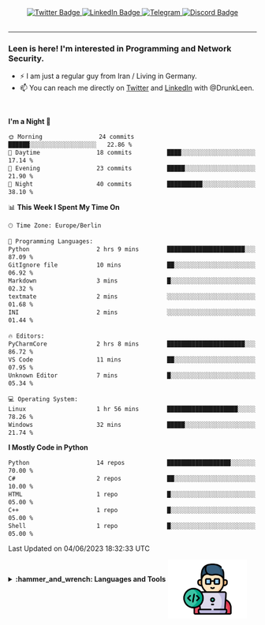 <div id="badges" align="center">
  <a href="https://twitter.com/DrunkLeen">
    <img src="https://img.shields.io/badge/Twitter-blue?style=for-the-badge&logo=twitter&logoColor=white" alt="Twitter Badge"/>
  </a>
  <a href="https://www.instagram.com/reza.df.x">  
    <img src="https://img.shields.io/badge/LinkedIn-skyblue?style=for-the-badge&logo=LinkedIn&logoColor=black" alt="LinkedIn Badge"/>
  </a>
  <a href="http://telegram.me/rezadfx">
    <img src="https://img.shields.io/badge/Telegram-white?style=for-the-badge&logo=telegram&logoColor=blue" alt=Telegram Badge"/>
  </a>
  <a href="https://twitter.com/DrunkLeen">
    <img src="https://img.shields.io/badge/Discord-gray?style=for-the-badge&logo=discord&logoColor=white" alt="Discord Badge"/>
  </a>
  <br>
  <img src="https://komarev.com/ghpvc/?username=drunkleen&style=flat-square&color=red" alt=""/>
</div>


---


### <summary><b> Leen is here! I'm interested in Programming and Network Security.</b></summary>

- :zap: I am just a regular guy from Iran / Living in Germany.
- :mailbox: You can reach me directly on [Twitter](https://twitter.com/DrunkLeen) and [LinkedIn](https://www.linkedin.com/in/drunkleen/) with @DrunkLeen.

<br>

<!-- <details>
<summary><b>:gear: &nbsp;Git statistics</b></summary>
<br>

[![Top Langs](https://github-readme-stats.vercel.app/api/top-langs/?username=drunkleen&layout=compact&theme=github_dark#gh-dark-mode-only)](https://github.com/drunkleen/github-readme-stats)
[![Top Langs](https://github-readme-stats.vercel.app/api/top-langs/?username=drunkleen&layout=compact&theme=vue#gh-light-mode-only)](https://github.com/drunkleen/github-readme-stats)
[![DrunkLeen's GitHub stats-Dark](https://github-readme-stats.vercel.app/api?username=drunkleen&show_icons=true&theme=github_dark#gh-dark-mode-only)](https://github.com/drunkleen/)
[![DrunkLeen's GitHub stats-Light](https://github-readme-stats.vercel.app/api?username=drunkleen&show_icons=true&theme=vue#gh-light-mode-only)](https://github.com/drunkleen/github-readme-stats)
[![willianrod's wakatime stats](https://github-readme-stats.vercel.app/api/wakatime?username=drunkleen&theme=github_dark#gh-dark-mode-only)](https://github.com/drunkleen/github-readme-stats)
[![willianrod's wakatime stats](https://github-readme-stats.vercel.app/api/wakatime?username=drunkleen&layout=compact&theme=vue#gh-light-mode-only)](https://github.com/drunkleen/github-readme-stats)

</details> -->


<!--START_SECTION:waka-->
**I'm a Night 🦉** 

```text
🌞 Morning                24 commits          ██████░░░░░░░░░░░░░░░░░░░   22.86 % 
🌆 Daytime                18 commits          ████░░░░░░░░░░░░░░░░░░░░░   17.14 % 
🌃 Evening                23 commits          █████░░░░░░░░░░░░░░░░░░░░   21.90 % 
🌙 Night                  40 commits          ██████████░░░░░░░░░░░░░░░   38.10 % 
```


📊 **This Week I Spent My Time On** 

```text
🕑︎ Time Zone: Europe/Berlin

💬 Programming Languages: 
Python                   2 hrs 9 mins        ██████████████████████░░░   87.09 % 
GitIgnore file           10 mins             ██░░░░░░░░░░░░░░░░░░░░░░░   06.92 % 
Markdown                 3 mins              █░░░░░░░░░░░░░░░░░░░░░░░░   02.32 % 
textmate                 2 mins              ░░░░░░░░░░░░░░░░░░░░░░░░░   01.68 % 
INI                      2 mins              ░░░░░░░░░░░░░░░░░░░░░░░░░   01.44 % 

🔥 Editors: 
PyCharmCore              2 hrs 8 mins        ██████████████████████░░░   86.72 % 
VS Code                  11 mins             ██░░░░░░░░░░░░░░░░░░░░░░░   07.95 % 
Unknown Editor           7 mins              █░░░░░░░░░░░░░░░░░░░░░░░░   05.34 % 

💻 Operating System: 
Linux                    1 hr 56 mins        ████████████████████░░░░░   78.26 % 
Windows                  32 mins             █████░░░░░░░░░░░░░░░░░░░░   21.74 % 
```

**I Mostly Code in Python** 

```text
Python                   14 repos            ██████████████████░░░░░░░   70.00 % 
C#                       2 repos             ██░░░░░░░░░░░░░░░░░░░░░░░   10.00 % 
HTML                     1 repo              █░░░░░░░░░░░░░░░░░░░░░░░░   05.00 % 
C++                      1 repo              █░░░░░░░░░░░░░░░░░░░░░░░░   05.00 % 
Shell                    1 repo              █░░░░░░░░░░░░░░░░░░░░░░░░   05.00 % 
```




 Last Updated on 04/06/2023 18:32:33 UTC
<!--END_SECTION:waka-->

<img align='right' height='120' style="margin-right:20px" src='assets/img/programmer.png' alt='Programmer'>


<p align="center">
<br>


<details>
 <summary><b>:hammer_and_wrench: Languages and Tools</b></summary><br>
<p align="center">

[![My Skills](https://skillicons.dev/icons?i=git,github,python,fastapi,django,flask,linux,stackoverflow,vscode,idea,docker,postgres,postman,ps,ae,pr,au&perline=9)](https://github.com/drunkleen/)

</details>
